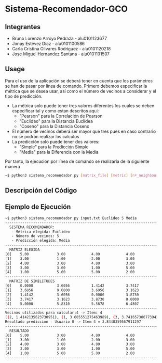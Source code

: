 # Sistema-Recomendador-GCO
## Integrantes
  - Bruno Lorenzo Arroyo Pedraza - alu0101123677
  - Jonay Estévez Díaz - alu0101100586
  - Carla Cristina Olivares Rodriguez - alu0101120218
  - Jose Miguel Hernandez Santana - alu0101101507

## Usage
Para el uso de la aplicación se deberá tener en cuenta que los parámetros se han de pasar por línea de comando. Primero debemos especificar la métrica que se desea usar, así como el número de vecinos a considerar y el tipo de predicción.

 - La métrica solo puede tener tres valores diferentes los cuales se deben especificar tal y como estan descritos aqui:
    - "Pearson" para la Correlación de Pearson
    - "Euclideo" para la Distancia Euclidea
    - "Coseno" para la Distancia Coseno
 - El número de vecinos deberá ser mayor que tres pues en caso contrario no se podrán realizar los calculos
 - La predicción solo puede tener dos valores:
   - "Simple" para la Predicción Simple
   - "Media" para la Diferencia con la Media

Por tanto, la ejecución por línea de comando se realizaría de la siguiente manera

```bash
~$ python3 sistema_recomendador.py [matrix_file] [metric] [nº_neighbours] [prediction]
```

## Descripción del Código

## Ejemplo de Ejecución

```bash
~$ python3 sistema_recomendador.py input.txt Euclideo 5 Media
------------------------------------------------------------------------------------------------------------------------------------------
  SISTEMA RECOMENDADOR: 
   - Métrica elegida: Euclideo
   - Número de vecinos: 5
   - Predicción elegida: Media
------------------------------------------------------------------------------------------------------------------------------------------
  MATRIZ ELEGIDA    
[0]    5.00             3.00            4.00            4.00            -
[1]    3.00             1.00            2.00            3.00            3.00
[2]    4.00             3.00            4.00            3.00            5.00
[3]    3.00             3.00            1.00            5.00            4.00
[4]    1.00             5.00            5.00            2.00            1.00
------------------------------------------------------------------------------------------------------------------------------------------
  MATRIZ DE SIMILITUDES     
[0]    0.0000           3.6056          1.4142          3.7417          5.0000
[1]    3.6056           0.0000          3.6056          3.1623          5.8310
[2]    1.4142           3.6056          0.0000          3.8730          5.5678
[3]    3.7417           3.1623          3.8730          0.0000          6.4807
[4]    5.0000           5.8310          5.5678          6.4807          0.0000
------------------------------------------------------------------------------------------------------------------------------------------
Vecinos utilizados para calcular:4 -> Item: 4
[(2, 1.4142135623730951), (1, 3.605551275463989), (3, 3.7416573867739413), (4, 5.0)]
Resultado prediccion - Usuario 0 -> Item 4 = 3.8440359567911297
------------------------------------------------------------------------------------------------------------------------------------------
  RESULTADO     
[0]    5.00             3.00            4.00            4.00            3.84
[1]    3.00             1.00            2.00            3.00            3.00
[2]    4.00             3.00            4.00            3.00            5.00
[3]    3.00             3.00            1.00            5.00            4.00
[4]    1.00             5.00            5.00            2.00            1.00
------------------------------------------------------------------------------------------------------------------------------------------
```